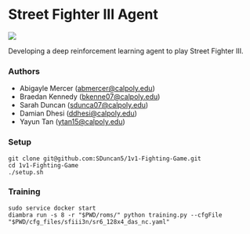 # Street Fighter III Agent

![](.github/readme_img.jpg)

Developing a deep reinforcement learning agent to play Street Fighter III.

### Authors
- Abigayle Mercer (abmercer@calpoly.edu)
- Braedan Kennedy (bkenne07@calpoly.edu)
- Sarah Duncan (sdunca07@calpoly.edu)
- Damian Dhesi (ddhesi@calpoly.edu)
- Yayun Tan (ytan15@calpoly.edu)

### Setup
```
git clone git@github.com:SDuncan5/1v1-Fighting-Game.git
cd 1v1-Fighting-Game
./setup.sh
```

### Training
```
sudo service docker start
diambra run -s 8 -r "$PWD/roms/" python training.py --cfgFile "$PWD/cfg_files/sfiii3n/sr6_128x4_das_nc.yaml"
```
